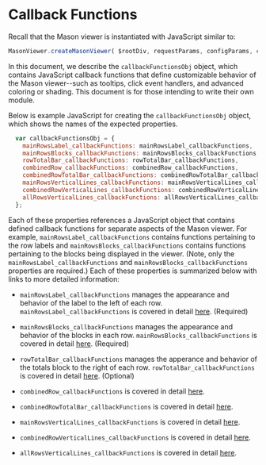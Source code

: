 # Callback Functions

Recall that the Mason viewer is instantiated with JavaScript similar to:

```javascript
MasonViewer.createMasonViewer( $rootDiv, requestParams, configParams, callbackFunctionsObj );
```
In this document, we describe the `callbackFunctionsObj` object, which contains JavaScript callback functions that define customizable behavior of the Mason viewer--such as tooltips, click event handlers, and advanced coloring or shading. This document is for those intending to write their own module.

Below is example JavaScript for creating the `callbackFunctionsObj` object, which shows the names of the expected properties.
```javascript
  var callbackFunctionsObj = {
    mainRowsLabel_callbackFunctions: mainRowsLabel_callbackFunctions,
    mainRowsBlocks_callbackFunctions: mainRowsBlocks_callbackFunctions,
    rowTotalBar_callbackFunctions: rowTotalBar_callbackFunctions,
    combinedRow_callbackFunctions: combinedRow_callbackFunctions,
    combinedRowTotalBar_callbackFunctions: combinedRowTotalBar_callbackFunctions,
    mainRowsVerticalLines_callbackFunctions: mainRowsVerticalLines_callbackFunctions,
    combinedRowVerticalLines_callbackFunctions: combinedRowVerticalLines_callbackFunctions,
    allRowsVerticalLines_callbackFunctions: allRowsVerticalLines_callbackFunctions
  };
  ```

Each of these properties references a JavaScript object that contains defined callback functions for separate aspects of the Mason viewer. For example, `mainRowsLabel_callbackFunctions` contains functions pertaining to the row labels and `mainRowsBlocks_callbackFunctions` contains functions pertaining to the blocks being displayed in the viewer. (Note, only the `mainRowsLabel_callbackFunctions` and `mainRowsBlocks_callbackFunctions` properties are required.) Each of these properties is summarized below with links to more detailed information:

- `mainRowsLabel_callbackFunctions` manages the appearance and behavior of the label to the left of each row. `mainRowsLabel_callbackFunctions` is covered in detail <a href="callbacks/mainRowsLabel_callbackFunctions.md">here</a>. (Required)

- `mainRowsBlocks_callbackFunctions` manages the appearance and behavior of the blocks in each row. `mainRowsBlocks_callbackFunctions` is covered in detail <a href="callbacks/mainRowsBlocks_callbackFunctions.md">here</a>. (Required)

- `rowTotalBar_callbackFunctions` manages the apperance and behavior of the totals block to the right of each row. `rowTotalBar_callbackFunctions` is covered in detail <a href="callbacks/rowTotalBar_callbackFunctions.md">here</a>. (Optional)

- `combinedRow_callbackFunctions` is covered in detail <a href="callbacks/combinedRow_callbackFunctions.md">here</a>.

- `combinedRowTotalBar_callbackFunctions` is covered in detail <a href="callbacks/combinedRowTotalBar_callbackFunctions.md">here</a>.

- `mainRowsVerticalLines_callbackFunctions` is covered in detail <a href="callbacks/mainRowsVerticalLines_callbackFunctions.md">here</a>.

- `combinedRowVerticalLines_callbackFunctions` is covered in detail <a href="callbacks/combinedRowVerticalLines_callbackFunctions.md">here</a>.

- `allRowsVerticalLines_callbackFunctions` is covered in detail <a href="callbacks/allRowsVerticalLines_callbackFunctions.md">here</a>.


